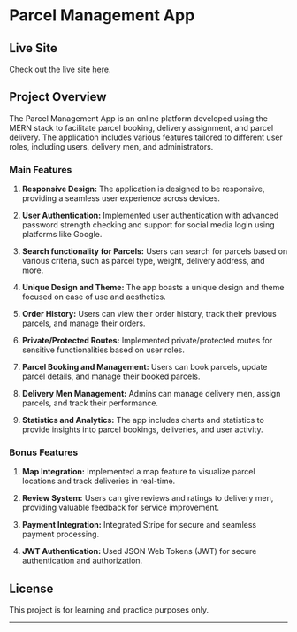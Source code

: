 # Parcel Management App

## Live Site

Check out the live site [here](https://parcel30.netlify.app/).

## Project Overview

The Parcel Management App is an online platform developed using the MERN stack to facilitate parcel booking, delivery assignment, and parcel delivery. The application includes various features tailored to different user roles, including users, delivery men, and administrators.

### Main Features

1. **Responsive Design:** The application is designed to be responsive, providing a seamless user experience across devices.

2. **User Authentication:** Implemented user authentication with advanced password strength checking and support for social media login using platforms like Google.

3. **Search functionality for Parcels:** Users can search for parcels based on various criteria, such as parcel type, weight, delivery address, and more.

4. **Unique Design and Theme:** The app boasts a unique design and theme focused on ease of use and aesthetics.

5. **Order History:** Users can view their order history, track their previous parcels, and manage their orders.

6. **Private/Protected Routes:** Implemented private/protected routes for sensitive functionalities based on user roles.

7. **Parcel Booking and Management:** Users can book parcels, update parcel details, and manage their booked parcels.

8. **Delivery Men Management:** Admins can manage delivery men, assign parcels, and track their performance.

9. **Statistics and Analytics:** The app includes charts and statistics to provide insights into parcel bookings, deliveries, and user activity.

### Bonus Features

1. **Map Integration:** Implemented a map feature to visualize parcel locations and track deliveries in real-time.

2. **Review System:** Users can give reviews and ratings to delivery men, providing valuable feedback for service improvement.

3. **Payment Integration:** Integrated Stripe for secure and seamless payment processing.

4. **JWT Authentication:** Used JSON Web Tokens (JWT) for secure authentication and authorization.

## License

This project is for learning and practice purposes only.

---

